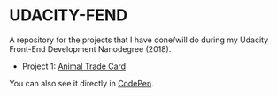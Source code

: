 # UDACITY-FEND
A repository for the projects that I have done/will do during my Udacity Front-End Development Nanodegree (2018).

* Project 1: <a href="https://github.com/dimikara/nanodegree-project1-animal-trade-card" target="_blank">Animal Trade Card</a>

You can also see it directly in <a href="https://codepen.io/dimitraK/full/rprEzy/" target="_blank">CodePen</a>.
